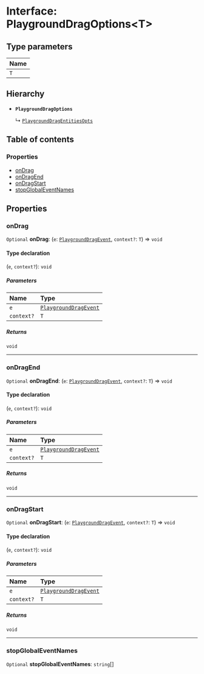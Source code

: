 # Interface: PlaygroundDragOptions\<T>

## Type parameters

| Name |
| :------ |
| `T` |

## Hierarchy

* **`PlaygroundDragOptions`**

  ↳ [`PlaygroundDragEntitiesOpts`](/auto-docs/fixed-layout-editor/interfaces/PlaygroundDragEntitiesOpts.md)

## Table of contents

### Properties

* [onDrag](/auto-docs/fixed-layout-editor/interfaces/PlaygroundDragOptions.md#ondrag)
* [onDragEnd](/auto-docs/fixed-layout-editor/interfaces/PlaygroundDragOptions.md#ondragend)
* [onDragStart](/auto-docs/fixed-layout-editor/interfaces/PlaygroundDragOptions.md#ondragstart)
* [stopGlobalEventNames](/auto-docs/fixed-layout-editor/interfaces/PlaygroundDragOptions.md#stopglobaleventnames)

## Properties

### onDrag

`Optional` **onDrag**: (`e`: [`PlaygroundDragEvent`](/auto-docs/fixed-layout-editor/interfaces/PlaygroundDragEvent.md), `context?`: `T`) => `void`

#### Type declaration

(`e`, `context?`): `void`

##### Parameters

| Name | Type |
| :------ | :------ |
| `e` | [`PlaygroundDragEvent`](/auto-docs/fixed-layout-editor/interfaces/PlaygroundDragEvent.md) |
| `context?` | `T` |

##### Returns

`void`

***

### onDragEnd

`Optional` **onDragEnd**: (`e`: [`PlaygroundDragEvent`](/auto-docs/fixed-layout-editor/interfaces/PlaygroundDragEvent.md), `context?`: `T`) => `void`

#### Type declaration

(`e`, `context?`): `void`

##### Parameters

| Name | Type |
| :------ | :------ |
| `e` | [`PlaygroundDragEvent`](/auto-docs/fixed-layout-editor/interfaces/PlaygroundDragEvent.md) |
| `context?` | `T` |

##### Returns

`void`

***

### onDragStart

`Optional` **onDragStart**: (`e`: [`PlaygroundDragEvent`](/auto-docs/fixed-layout-editor/interfaces/PlaygroundDragEvent.md), `context?`: `T`) => `void`

#### Type declaration

(`e`, `context?`): `void`

##### Parameters

| Name | Type |
| :------ | :------ |
| `e` | [`PlaygroundDragEvent`](/auto-docs/fixed-layout-editor/interfaces/PlaygroundDragEvent.md) |
| `context?` | `T` |

##### Returns

`void`

***

### stopGlobalEventNames

`Optional` **stopGlobalEventNames**: `string`\[]

